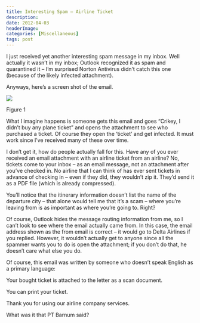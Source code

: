 ```yaml
---
title: Interesting Spam – Airline Ticket
description: 
date: 2012-04-03
headerImage: 
categories: [Miscellaneous]
tags: post
---
```


I just received yet another interesting spam message in my inbox. Well actually it wasn’t in my inbox; Outlook recognized it as spam and quarantined it – I’m surprised Norton Antivirus didn’t catch this one (because of the likely infected attachment).

Anyways, here’s a screen shot of the email.

![](/images/stories/2012/spam_20120402.png)

Figure 1

What I imagine happens is someone gets this email and goes “Crikey, I didn’t buy any plane ticket” and opens the attachment to see who purchased a ticket. Of course they open the ‘ticket’ and get infected. It must work since I’ve received many of these over time.

I don’t get it, how do people actually fall for this. Have any of you ever received an email attachment with an airline ticket from an airline? No, tickets come to your inbox – as an email message, not an attachment after you’ve checked in. No airline that I can think of has ever sent tickets in advance of checking in – even if they did, they wouldn’t zip it. They’d send it as a PDF file (which is already compressed).

You’ll notice that the itinerary information doesn’t list the name of the departure city – that alone would tell me that it’s a scam – where you’re leaving from is as important as where you’re going to. Right?

Of course, Outlook hides the message routing information from me, so I can’t look to see where the email actually came from. In this case, the email address shown as the from email is correct – it would go to Delta Airlines if you replied. However, it wouldn’t actually get to anyone since all the spammer wants you to do is open the attachment; if you don’t do that, he doesn’t care what else you do.

Of course, this email was written by someone who doesn’t speak English as a primary language:

Your bought ticket is attached to the letter as a scan document.

You can print your ticket.

Thank you for using our airline company services.

What was it that PT Barnum said?